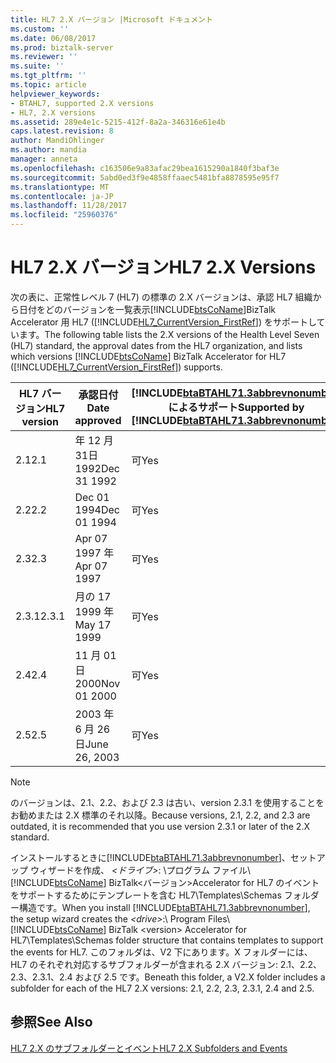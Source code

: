 ```yaml
---
title: HL7 2.X バージョン |Microsoft ドキュメント
ms.custom: ''
ms.date: 06/08/2017
ms.prod: biztalk-server
ms.reviewer: ''
ms.suite: ''
ms.tgt_pltfrm: ''
ms.topic: article
helpviewer_keywords:
- BTAHL7, supported 2.X versions
- HL7, 2.X versions
ms.assetid: 289e4e1c-5215-412f-8a2a-346316e61e4b
caps.latest.revision: 8
author: MandiOhlinger
ms.author: mandia
manager: anneta
ms.openlocfilehash: c163506e9a83afac29bea1615290a1840f3baf3e
ms.sourcegitcommit: 5abd0ed3f9e4858ffaaec5481bfa8878595e95f7
ms.translationtype: MT
ms.contentlocale: ja-JP
ms.lasthandoff: 11/28/2017
ms.locfileid: "25960376"
---
```

# <a name="hl7-2x-versions"></a><span data-ttu-id="07112-102">HL7 2.X バージョン</span><span class="sxs-lookup"><span data-stu-id="07112-102">HL7 2.X Versions</span></span>
<span data-ttu-id="07112-103">次の表に、正常性レベル 7 (HL7) の標準の 2.X バージョンは、承認 HL7 組織から日付をどのバージョンを一覧表示[!INCLUDE[btsCoName](../../includes/btsconame-md.md)]BizTalk Accelerator 用 HL7 ([!INCLUDE[HL7_CurrentVersion_FirstRef](../../includes/hl7-currentversion-firstref-md.md)]) をサポートしています。</span><span class="sxs-lookup"><span data-stu-id="07112-103">The following table lists the 2.X versions of the Health Level Seven (HL7) standard, the approval dates from the HL7 organization, and lists which versions [!INCLUDE[btsCoName](../../includes/btsconame-md.md)] BizTalk Accelerator for HL7 ([!INCLUDE[HL7_CurrentVersion_FirstRef](../../includes/hl7-currentversion-firstref-md.md)]) supports.</span></span>  
  
|<span data-ttu-id="07112-104">HL7 バージョン</span><span class="sxs-lookup"><span data-stu-id="07112-104">HL7 version</span></span>|<span data-ttu-id="07112-105">承認日付</span><span class="sxs-lookup"><span data-stu-id="07112-105">Date approved</span></span>|<span data-ttu-id="07112-106">[!INCLUDE[btaBTAHL71.3abbrevnonumber](../../includes/btabtahl71-3abbrevnonumber-md.md)] によるサポート</span><span class="sxs-lookup"><span data-stu-id="07112-106">Supported by [!INCLUDE[btaBTAHL71.3abbrevnonumber](../../includes/btabtahl71-3abbrevnonumber-md.md)]</span></span>|  
|-----------------|-------------------|---------------------------------------------------------------------------------------------|  
|<span data-ttu-id="07112-107">2.1</span><span class="sxs-lookup"><span data-stu-id="07112-107">2.1</span></span>|<span data-ttu-id="07112-108">年 12 月 31日 1992</span><span class="sxs-lookup"><span data-stu-id="07112-108">Dec 31 1992</span></span>|<span data-ttu-id="07112-109">可</span><span class="sxs-lookup"><span data-stu-id="07112-109">Yes</span></span>|  
|<span data-ttu-id="07112-110">2.2</span><span class="sxs-lookup"><span data-stu-id="07112-110">2.2</span></span>|<span data-ttu-id="07112-111">Dec 01 1994</span><span class="sxs-lookup"><span data-stu-id="07112-111">Dec 01 1994</span></span>|<span data-ttu-id="07112-112">可</span><span class="sxs-lookup"><span data-stu-id="07112-112">Yes</span></span>|  
|<span data-ttu-id="07112-113">2.3</span><span class="sxs-lookup"><span data-stu-id="07112-113">2.3</span></span>|<span data-ttu-id="07112-114">Apr 07 1997 年</span><span class="sxs-lookup"><span data-stu-id="07112-114">Apr 07 1997</span></span>|<span data-ttu-id="07112-115">可</span><span class="sxs-lookup"><span data-stu-id="07112-115">Yes</span></span>|  
|<span data-ttu-id="07112-116">2.3.1</span><span class="sxs-lookup"><span data-stu-id="07112-116">2.3.1</span></span>|<span data-ttu-id="07112-117">月の 17 1999 年</span><span class="sxs-lookup"><span data-stu-id="07112-117">May 17 1999</span></span>|<span data-ttu-id="07112-118">可</span><span class="sxs-lookup"><span data-stu-id="07112-118">Yes</span></span>|  
|<span data-ttu-id="07112-119">2.4</span><span class="sxs-lookup"><span data-stu-id="07112-119">2.4</span></span>|<span data-ttu-id="07112-120">11 月 01日 2000</span><span class="sxs-lookup"><span data-stu-id="07112-120">Nov 01 2000</span></span>|<span data-ttu-id="07112-121">可</span><span class="sxs-lookup"><span data-stu-id="07112-121">Yes</span></span>|  
|<span data-ttu-id="07112-122">2.5</span><span class="sxs-lookup"><span data-stu-id="07112-122">2.5</span></span>|<span data-ttu-id="07112-123">2003 年 6 月 26 日</span><span class="sxs-lookup"><span data-stu-id="07112-123">June 26, 2003</span></span>|<span data-ttu-id="07112-124">可</span><span class="sxs-lookup"><span data-stu-id="07112-124">Yes</span></span>|  
  
> [!NOTE]
>  <span data-ttu-id="07112-125">のバージョンは、2.1、2.2、および 2.3 は古い、version 2.3.1 を使用することをお勧めまたは 2.X 標準のそれ以降。</span><span class="sxs-lookup"><span data-stu-id="07112-125">Because versions, 2.1, 2.2, and 2.3 are outdated, it is recommended that you use version 2.3.1 or later of the 2.X standard.</span></span>  
  
 <span data-ttu-id="07112-126">インストールするときに[!INCLUDE[btaBTAHL71.3abbrevnonumber](../../includes/btabtahl71-3abbrevnonumber-md.md)]、セットアップ ウィザードを作成、 *\<ドライブ\>*: \プログラム ファイル\\[!INCLUDE[btsCoName](../../includes/btsconame-md.md)] BizTalk\<バージョン\>Accelerator for HL7 のイベントをサポートするためにテンプレートを含む HL7\Templates\Schemas フォルダー構造です。</span><span class="sxs-lookup"><span data-stu-id="07112-126">When you install [!INCLUDE[btaBTAHL71.3abbrevnonumber](../../includes/btabtahl71-3abbrevnonumber-md.md)], the setup wizard creates the *\<drive\>*:\ Program Files\\[!INCLUDE[btsCoName](../../includes/btsconame-md.md)] BizTalk \<version\> Accelerator for HL7\Templates\Schemas folder structure that contains templates to support the events for HL7.</span></span> <span data-ttu-id="07112-127">このフォルダは、V2 下にあります。X フォルダーには、HL7 のそれぞれ対応するサブフォルダーが含まれる 2.X バージョン: 2.1、2.2、2.3、2.3.1、2.4 および 2.5 です。</span><span class="sxs-lookup"><span data-stu-id="07112-127">Beneath this folder, a V2.X folder includes a subfolder for each of the HL7 2.X versions: 2.1, 2.2, 2.3, 2.3.1, 2.4 and 2.5.</span></span>  
  
## <a name="see-also"></a><span data-ttu-id="07112-128">参照</span><span class="sxs-lookup"><span data-stu-id="07112-128">See Also</span></span>  
 [<span data-ttu-id="07112-129">HL7 2.X のサブフォルダーとイベント</span><span class="sxs-lookup"><span data-stu-id="07112-129">HL7 2.X Subfolders and Events</span></span>](../../adapters-and-accelerators/accelerator-hl7/hl7-2-x-subfolders-and-events.md)